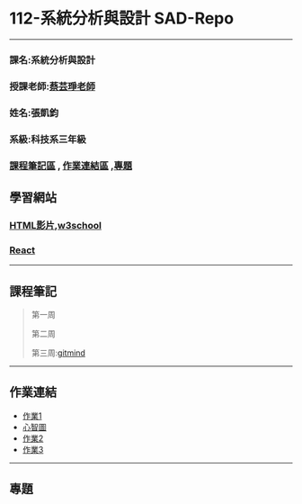 # 112-系統分析與設計 SAD-Repo
***
### 課名:系統分析與設計
### 授課老師:[蔡芸琤老師](https://github.com/pecu)
### 姓名:張凱鈞
### 系級:科技系三年級
### [課程筆記區](https://github.com/eric40971116H/SAD-Repo/blob/main/README.md#%E8%AA%B2%E7%A8%8B%E7%AD%86%E8%A8%98) , [作業連結區](https://github.com/eric40971116H/SAD-Repo/blob/main/README.md#%E4%BD%9C%E6%A5%AD%E9%80%A3%E7%B5%90) ,[專題](https://github.com/eric40971116H/SAD-Repo/blob/main/README.md#%E5%B0%88%E9%A1%8C)

## 學習網站
### [HTML影片](https://www.youtube.com/watch?v=-Zafi9IPJ30&list=PL-g0fdC5RMbqW54tWQPIVbhyl_Ky6a2VI&index=31),[w3school](https://www.w3schools.com/html/default.asp)
### [React](https://www.youtube.com/watch?v=zqV7NIFGDrQ)
***

## 課程筆記
>第一周
>
>第二周
>
>第三周:[gitmind](https://gitmind.com/app/docs/m82wtyhe)
***
## 作業連結
+ [作業1](https://youtu.be/YGv-bYSCGbU)
+ [心智圖](https://gitmind.com/app/docs/m82wtyhe)
+ [作業2]()
+ [作業3](https://youtu.be/DRTKt3ELkno)
***
## 專題
